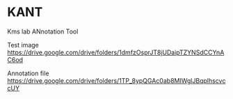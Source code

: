 # KANT
Kms lab ANnotation Tool



Test image
https://drive.google.com/drive/folders/1dmfzOsprJT8jUDaipTZYNSdCCYnAC6od

Annotation file
https://drive.google.com/drive/folders/1TP_8ypQGAc0ab8MIWglJBqplhscvccUY
